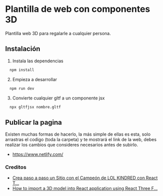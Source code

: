 # Plantilla de web con componentes 3D
Plantilla web 3D para regalarle a cualquier persona.

## Instalación
1. Instala las dependencias
```bash
  npm install
```
2. Empieza a desarrollar
```bash
  npm run dev
```
3. Convierte cualquier gltf a un componente jsx
```bash
  npx gltfjsx nombre.gltf
```

## Publicar la pagina
Existen muchas formas de hacerlo, la más simple de ellas es esta, solo arrastras el codigo (toda la carpeta) y te mostrará el link de la web, debes realizar los cambios que consideres necesarios antes de subirlo.
- https://www.netlify.com/

### Creditos
- [Crea paso a paso un Sitio con el Campeón de LOL KINDRED con React T...](https://www.youtube.com/watch?v=CD0YQCmFMOc)
- [How to import a 3D model into React application using React Three F...](https://www.youtube.com/watch?v=M5nt1GamB_g)